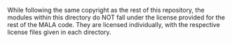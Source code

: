 While following the same copyright as the rest of this repository, the 
modules within this directory do NOT fall under the license provided for the 
rest of the MALA code. They are licensed individually, with the respective 
license files given in each directory.
